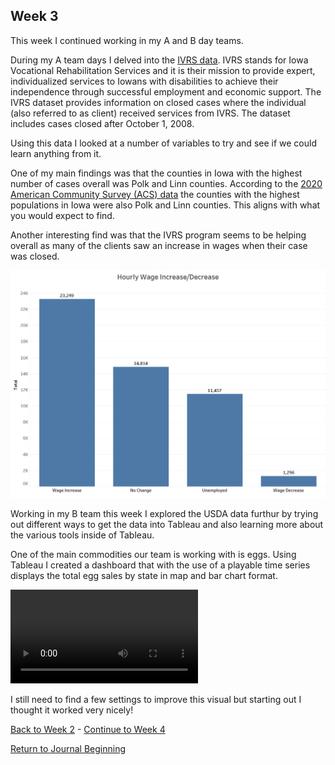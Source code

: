 ## Week 3

This week I continued working in my A and B day teams.

During my A team days I delved into the [IVRS data](https://data.iowa.gov/Vocational-Rehabilitation/Closed-Iowa-Vocational-Rehabilitation-Cases/gcya-t3y9). 
IVRS stands for Iowa Vocational Rehabilitation Services and it is their mission to provide expert, 
individualized services to Iowans with disabilities to achieve their independence through successful 
employment and economic support. The IVRS dataset provides information on closed cases where the individual 
(also referred to as client) received services from IVRS. The dataset includes cases closed after October 1, 2008.

Using this data I looked at a number of variables to try and see if we could learn anything from it.

One of my main findings was that the counties in Iowa with the highest number of cases overall was Polk and Linn counties.
According to the [2020 American Community Survey (ACS) data](https://www.iowa-demographics.com/counties_by_population) the counties 
with the highest populations in Iowa were also Polk and Linn counties. This aligns with what you would expect to find.

Another interesting find was that the IVRS program seems to be helping overall as many of the clients saw an increase
in wages when their case was closed.

![IVRS Hourly Wage](images/IVRS_hourly_wage.png)


Working in my B team this week I explored the USDA data furthur by trying out different ways to get the data into Tableau and also 
learning more about the various tools inside of Tableau.

One of the main commodities our team is working with is eggs. Using Tableau I created a dashboard that with the use of a playable time series
displays the total egg sales by state in map and bar chart format.

![Egg dashboard](videos/Egg_Dashboard.mp4)

I still need to find a few settings to improve this visual but starting out I thought it worked very nicely!



[Back to Week 2](https://github.com/DSPG-2022/DSPG/blob/main/Contributors/Joel_Martin/Week_2.md) - [Continue to Week 4](https://github.com/DSPG-2022/DSPG/blob/main/Contributors/Joel_Martin/Week_4.md)

[Return to Journal Beginning](https://github.com/DSPG-2022/DSPG/blob/main/Contributors/Joel_Martin/Journal.md)